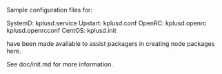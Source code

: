 Sample configuration files for:

SystemD: kplusd.service
Upstart: kplusd.conf
OpenRC:  kplusd.openrc
         kplusd.openrcconf
CentOS:  kplusd.init

have been made available to assist packagers in creating node packages here.

See doc/init.md for more information.
